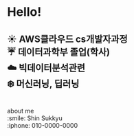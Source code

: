 # **Hello!**

**:sunny: AWS클라우드 cs개발자과정** <br>
**:umbrella: 데이터과학부 졸업(학사)** <br>
**:cloud: 빅데이터분석관련** <br>
**:snowflake: 머신러닝, 딥러닝** <br>
-----------------------------------------------------
<br>
about me <br>
:smile: Shin Sukkyu <br>
:iphone: 010-0000-0000 <br>
